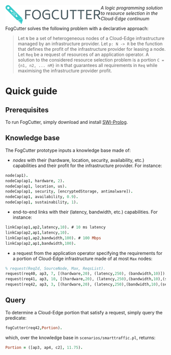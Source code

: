 <p><img align="left"  src="https://github.com/di-unipi-socc/fogCutter/blob/main/logo/png/logo-no-background.png?raw=true " width="300"> </p>

_A logic programming solution to resource selection in the Cloud-Edge continuum_

FogCutter solves the following problem with a declarative approach:

> Let `N` be a set of heterogeneous nodes of a Cloud-Edge infrastructure managed by an infrastructure provider.
  Let `p: N -> R` be the function that defines the profit of the infrastructure provider for leasing a node.
  Let `Req` be a request of resources of an application operator.
  A solution to the considered resource selection problem is a portion `C = {n1, n2, ... nM}` in `N` that guarantees all requirements in `Req` while maximising the infrastructure provider profit.

# Quick guide

## Prerequisites

To run FogCutter, simply download and install [SWI-Prolog](https://www.swi-prolog.org/Download.html).

## Knowledge base

The FogCutter prototype inputs a knowledge base made of:

-  *nodes* with their (hardware, location, security, availability, etc.) capabilities and their profit for the infrastructure provider. For instance:
```prolog
node(ap1).
nodeCap(ap1, hardware, 2).
nodeCap(ap1, location, us). 
nodeCap(ap1, security, [encryptedStorage, antimalware]).
nodeCap(ap1, availability, 0.9).   
nodeCap(ap1, sustainability, 1). 
```

- end-to-end links with their (latency, bandwidth, etc.) capabilities. For instance:
```prolog
linkCap(ap1,ap2,latency,10). # 10 ms latency
linkCap(ap2,ap1,latency,10).
linkCap(ap1,ap2,bandwidth,100). # 100 Mbps
linkCap(ap2,ap1,bandwidth,100). 
```
- a request from the application operator specifying the requirements for a portion of Cloud-Edge infrastructure made of at most `Max` nodes:
```prolog
% request(ReqId, SourceNode, Max, ReqsList).
request(req40, ap3, 7, [(hardware,20), (latency,250), (bandwidth,10)]).
request(req41, ap3, 10, [(hardware,20), (latency,250),(bandwidth,10),(security,[antimalware, encryptedStorage]), (location,[eu])]).
request(req42, ap3, 3, [(hardware,20), (latency,250),(bandwidth,10),(security,[antimalware, encryptedStorage]), (location,[eu]), (availability, 0.85), (sustainability, 0.3)]).
```

## Query

To determine a Cloud-Edge portion that satisfy a request, simply query the predicate:

```prolog
fogCutter(req42,Portion).
```

which, over the knowledge base in `scenarios/smarttraffic.pl`, returns:

```prolog
Portion = ([ap3, ap4, c2], 11.75).
```